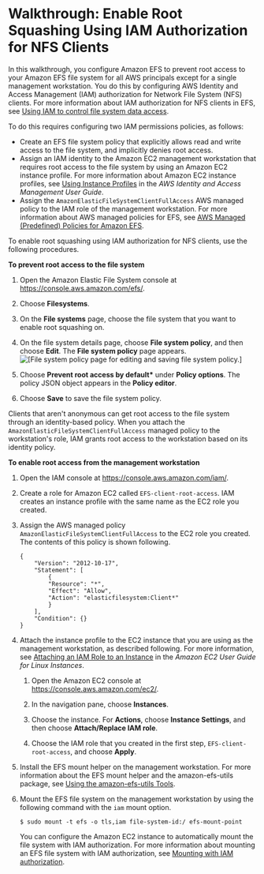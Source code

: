 # Walkthrough: Enable Root Squashing Using IAM Authorization for NFS Clients<a name="enable-root-squashing"></a>

In this walkthrough, you configure Amazon EFS to prevent root access to your Amazon EFS file system for all AWS principals except for a single management workstation\. You do this by configuring AWS Identity and Access Management \(IAM\) authorization for Network File System \(NFS\) clients\. For more information about IAM authorization for NFS clients in EFS, see [Using IAM to control file system data access](iam-access-control-nfs-efs.md)\. 

To do this requires configuring two IAM permissions policies, as follows:
+ Create an EFS file system policy that explicitly allows read and write access to the file system, and implicitly denies root access\.
+ Assign an IAM identity to the Amazon EC2 management workstation that requires root access to the file system by using an Amazon EC2 instance profile\. For more information about Amazon EC2 instance profiles, see [Using Instance Profiles](https://docs.aws.amazon.com/IAM/latest/UserGuide/id_roles_use_switch-role-ec2_instance-profiles.html) in the *AWS Identity and Access Management User Guide*\.
+ Assign the `AmazonElasticFileSystemClientFullAccess` AWS managed policy to the IAM role of the management workstation\. For more information about AWS managed policies for EFS, see [AWS Managed \(Predefined\) Policies for Amazon EFS](access-control-managing-permissions.md#access-policy-examples-aws-managed)\.

To enable root squashing using IAM authorization for NFS clients, use the following procedures\.

**To prevent root access to the file system**

1. Open the Amazon Elastic File System console at [https://console\.aws\.amazon\.com/efs/](https://console.aws.amazon.com/efs/)\.

1. Choose **Filesystems**\.

1. On the **File systems** page, choose the file system that you want to enable root squashing on\.

1. On the file system details page, choose **File system policy**, and then choose **Edit**\. The **File system policy** page appears\.  
![\[File system policy page for editing and saving file system policy.\]](http://docs.aws.amazon.com/efs/latest/ug/images/console2-disable-root-access.png)

1. Choose **Prevent root access by default\*** under **Policy options**\. The policy JSON object appears in the **Policy editor**\.

1. Choose **Save** to save the file system policy\.

Clients that aren't anonymous can get root access to the file system through an identity\-based policy\. When you attach the `AmazonElasticFileSystemClientFullAccess` managed policy to the workstation's role, IAM grants root access to the workstation based on its identity policy\.

**To enable root access from the management workstation**

1. Open the IAM console at [https://console\.aws\.amazon\.com/iam/](https://console.aws.amazon.com/iam/)\.

1. Create a role for Amazon EC2 called `EFS-client-root-access`\. IAM creates an instance profile with the same name as the EC2 role you created\.

1. Assign the AWS managed policy `AmazonElasticFileSystemClientFullAccess` to the EC2 role you created\. The contents of this policy is shown following\.

   ```
   {
       "Version": "2012-10-17",
       "Statement": [
           {
           "Resource": "*",
           "Effect": "Allow",
           "Action": "elasticfilesystem:Client*"
           }
       ],
       "Condition": {}
   }
   ```

1. Attach the instance profile to the EC2 instance that you are using as the management workstation, as described following\. For more information, see [Attaching an IAM Role to an Instance](https://docs.aws.amazon.com/AWSEC2/latest/UserGuide/iam-roles-for-amazon-ec2.html#attach-iam-role) in the *Amazon EC2 User Guide for Linux Instances*\.

   1. Open the Amazon EC2 console at [https://console\.aws\.amazon\.com/ec2/](https://console.aws.amazon.com/ec2/)\.

   1. In the navigation pane, choose **Instances**\.

   1. Choose the instance\. For **Actions**, choose **Instance Settings**, and then choose **Attach/Replace IAM role**\.

   1. Choose the IAM role that you created in the first step, `EFS-client-root-access`, and choose **Apply**\.

1. Install the EFS mount helper on the management workstation\. For more information about the EFS mount helper and the amazon\-efs\-utils package, see [Using the amazon\-efs\-utils Tools](using-amazon-efs-utils.md)\.

1. Mount the EFS file system on the management workstation by using the following command with the `iam` mount option\.

   ```
   $ sudo mount -t efs -o tls,iam file-system-id:/ efs-mount-point
   ```

   You can configure the Amazon EC2 instance to automatically mount the file system with IAM authorization\. For more information about mounting an EFS file system with IAM authorization, see [Mounting with IAM authorization](mounting-fs-mount-helper.md#mounting-IAM-option)\.
